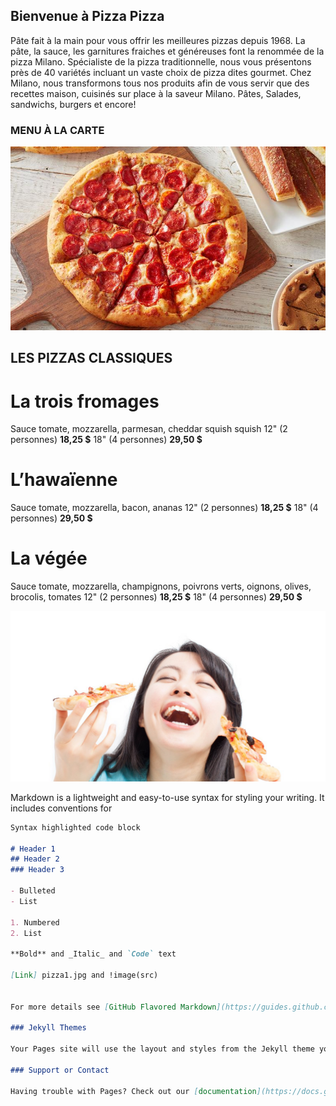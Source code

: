 ## Bienvenue à Pizza Pizza

Pâte fait à la main pour vous offrir les meilleures pizzas depuis 1968. La pâte, la sauce, les garnitures fraiches et généreuses font la renommée de la pizza Milano. Spécialiste de la pizza traditionnelle, nous vous présentons près de 40 variétés incluant un vaste choix de pizza dites gourmet. Chez Milano, nous transformons tous nos produits afin de vous servir que des recettes maison, cuisinés sur place à la saveur Milano. Pâtes, Salades, sandwichs, burgers et encore!

### MENU À LA CARTE

![Image](https://github.com/Anaisacornejo/AnaisaCornejo.github.io/blob/main/img/pizza1.jpg)

## LES PIZZAS CLASSIQUES

# La trois fromages
Sauce tomate, mozzarella, parmesan, cheddar squish squish
12" (2 personnes) **18,25 $**
18" (4 personnes) **29,50 $**


# L’hawaïenne
Sauce tomate, mozzarella, bacon, ananas
12" (2 personnes) **18,25 $**
18" (4 personnes) **29,50 $**


# La végée
Sauce tomate, mozzarella, champignons, poivrons verts, oignons, olives, brocolis, tomates
12" (2 personnes) **18,25 $**
18" (4 personnes) **29,50 $**

![image](https://github.com/Anaisacornejo/AnaisaCornejo.github.io/blob/main/img/personpizza.jpg)


Markdown is a lightweight and easy-to-use syntax for styling your writing. It includes conventions for

```markdown
Syntax highlighted code block

# Header 1
## Header 2
### Header 3

- Bulleted
- List

1. Numbered
2. List

**Bold** and _Italic_ and `Code` text

[Link] pizza1.jpg and !image(src)


For more details see [GitHub Flavored Markdown](https://guides.github.com/features/mastering-markdown/).

### Jekyll Themes

Your Pages site will use the layout and styles from the Jekyll theme you have selected in your [repository settings](https://github.com/Anaisacornejo/AnaisaCornejo.github.io/settings/pages). The name of this theme is saved in the Jekyll `_config.yml` configuration file.

### Support or Contact

Having trouble with Pages? Check out our [documentation](https://docs.github.com/categories/github-pages-basics/) or [contact support](https://support.github.com/contact) and we’ll help you sort it out.
